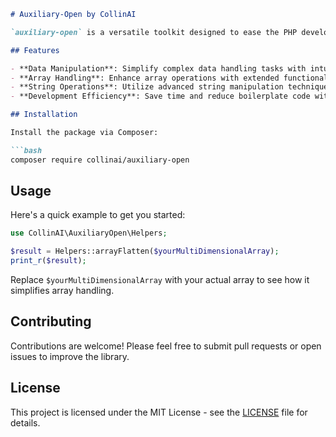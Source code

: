 ```markdown
# Auxiliary-Open by CollinAI

`auxiliary-open` is a versatile toolkit designed to ease the PHP development process, offering a range of essential helper functions that boost productivity and streamline workflows.

## Features

- **Data Manipulation**: Simplify complex data handling tasks with intuitive functions.
- **Array Handling**: Enhance array operations with extended functionalities.
- **String Operations**: Utilize advanced string manipulation techniques for efficient processing.
- **Development Efficiency**: Save time and reduce boilerplate code with ready-to-use solutions.

## Installation

Install the package via Composer:

```bash
composer require collinai/auxiliary-open
```

## Usage

Here's a quick example to get you started:

```php
use CollinAI\AuxiliaryOpen\Helpers;

$result = Helpers::arrayFlatten($yourMultiDimensionalArray);
print_r($result);
```

Replace `$yourMultiDimensionalArray` with your actual array to see how it simplifies array handling.

## Contributing

Contributions are welcome! Please feel free to submit pull requests or open issues to improve the library.

## License

This project is licensed under the MIT License - see the [LICENSE](LICENSE) file for details.
